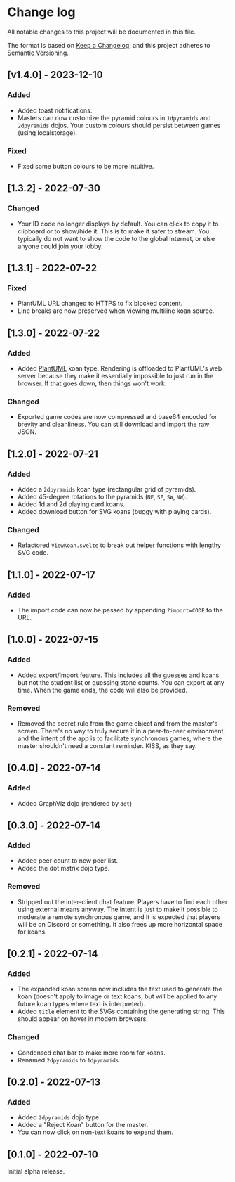 # Change log

All notable changes to this project will be documented in this file.

The format is based on [Keep a Changelog](https://keepachangelog.com/en/1.0.0/),
and this project adheres to [Semantic Versioning](https://semver.org/spec/v2.0.0.html).

## [v1.4.0] - 2023-12-10

### Added

* Added toast notifications.
* Masters can now customize the pyramid colours in `1dpyramids` and `2dpyramids` dojos. Your custom colours should persist between games (using localstorage).

### Fixed

* Fixed some button colours to be more intuitive.

## [1.3.2] - 2022-07-30

### Changed

* Your ID code no longer displays by default. You can click to copy it to clipboard or to show/hide it. This is to make it safer to stream. You typically do not want to show the code to the global Internet, or else anyone could join your lobby.

## [1.3.1] - 2022-07-22

### Fixed

* PlantUML URL changed to HTTPS to fix blocked content.
* Line breaks are now preserved when viewing multiline koan source.

## [1.3.0] - 2022-07-22

### Added

* Added [PlantUML](https://plantuml.com/) koan type. Rendering is offloaded to PlantUML's web server because they make it essentially impossible to just run in the browser. If that goes down, then things won't work.

### Changed

* Exported game codes are now compressed and base64 encoded for brevity and cleanliness. You can still download and import the raw JSON.

## [1.2.0] - 2022-07-21

### Added

* Added a `2dpyramids` koan type (rectangular grid of pyramids).
* Added 45-degree rotations to the pyramids (`NE`, `SE`, `SW`, `NW`).
* Added 1d and 2d playing card koans.
* Added download button for SVG koans (buggy with playing cards).

### Changed

* Refactored `ViewKoan.svelte` to break out helper functions with lengthy SVG code.

## [1.1.0] - 2022-07-17

### Added

* The import code can now be passed by appending `?import=CODE` to the URL.

## [1.0.0] - 2022-07-15

### Added

* Added export/import feature. This includes all the guesses and koans but not the student list or guessing stone counts. You can export at any time. When the game ends, the code will also be provided.

### Removed

* Removed the secret rule from the game object and from the master's screen. There's no way to truly secure it in a peer-to-peer environment, and the intent of the app is to facilitate synchronous games, where the master shouldn't need a constant reminder. KISS, as they say.

## [0.4.0] - 2022-07-14

### Added

* Added GraphViz dojo (rendered by `dot`)

## [0.3.0] - 2022-07-14

### Added

* Added peer count to new peer list.
* Added the dot matrix dojo type.

### Removed

* Stripped out the inter-client chat feature. Players have to find each other using external means anyway. The intent is just to make it possible to moderate a remote synchronous game, and it is expected that players will be on Discord or something. It also frees up more horizontal space for koans.

## [0.2.1] - 2022-07-14

### Added

* The expanded koan screen now includes the text used to generate the koan (doesn't apply to image or text koans, but will be applied to any future koan types where text is interpreted).
* Added `title` element to the SVGs containing the generating string. This should appear on hover in modern browsers.

### Changed

* Condensed chat bar to make more room for koans.
* Renamed `2dpyramids` to `1dpyramids`.

## [0.2.0] - 2022-07-13

### Added

* Added `2dpyramids` dojo type.
* Added a "Reject Koan" button for the master.
* You can now click on non-text koans to expand them.

## [0.1.0] - 2022-07-10

Initial alpha release.
